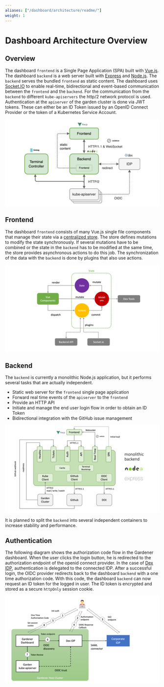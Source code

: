 ```yaml
---
aliases: ["/dashboard/architecture/readme/"]
weight: 1
---
```


# Dashboard Architecture Overview

## Overview

The dashboard `frontend` is a Single Page Application (SPA) built with [Vue.js](https://vuejs.org/). The dashboard `backend` is a web server built with [Express](http://expressjs.com) and [Node.js](https://nodejs.org/). The `backend` serves the bundled `frontend` as static content. The dashboard uses [Socket.IO](https://socket.io/) to enable real-time, bidirectional and event-based communication between the `frontend` and the `backend`. For the communication from the `backend` to different `kube-apiservers` the http/2 network protocol is used. Authentication at the `apiserver` of the garden cluster is done via JWT tokens. These can either be an ID Token issued by an OpenID Connect Provider or the token of a Kubernetes Service Account.

<img src="../images/architecture-1.png">

## Frontend

The dashboard `frontend` consists of many Vue.js single file components that manage their state via a [centralized store](https://vuex.vuejs.org/). The store defines mutations to modify the state synchronously. If several mutations have to be combined or the state in the `backend` has to be modified at the same time, the store provides asynchronous actions to do this job. The synchronization of the data with the `backend` is done by plugins that also use actions.

<img src="../images/architecture-2.png">

## Backend

The `backend` is currently a monolithic Node.js application, but it performs several tasks that are actually independent.

* Static web server for the `frontend` single page application
* Forward real time events of the `apiserver` to the `frontend`
* Provide an HTTP API
* Initiate and manage the end user login flow in order to obtain an ID Token
* Bidirectional integration with the GitHub issue management

<img src="../images/architecture-3.png">

It is planned to split the `backend` into several independent containers to increase stability and performance.

## Authentication

The following diagram shows the authorization code flow in the Gardener dashboard. When the user clicks the login button, he is redirected to the authorization endpoint of the openid connect provider. In the case of [Dex IDP](https://dexidp.io/), authentication is delegated to the connected IDP. After a successful login, the OIDC provider redirects back to the dashboard `backend` with a one time authorization code. With this code, the dashboard `backend` can now request an ID token for the logged in user. The ID token is encrypted and stored as a secure `httpOnly` session cookie.

<img src="../images/architecture-4.png">
